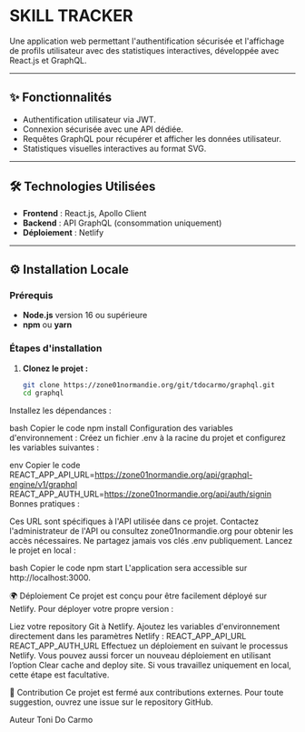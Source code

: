 # SKILL TRACKER

Une application web permettant l'authentification sécurisée et l'affichage de profils utilisateur avec des statistiques interactives, développée avec React.js et GraphQL.

---

## ✨ Fonctionnalités

- Authentification utilisateur via JWT.
- Connexion sécurisée avec une API dédiée.
- Requêtes GraphQL pour récupérer et afficher les données utilisateur.
- Statistiques visuelles interactives au format SVG.

---

## 🛠️ Technologies Utilisées

- **Frontend** : React.js, Apollo Client
- **Backend** : API GraphQL (consommation uniquement)
- **Déploiement** : Netlify

---

## ⚙️ Installation Locale

### Prérequis

- **Node.js** version 16 ou supérieure
- **npm** ou **yarn**

### Étapes d'installation

1. **Clonez le projet :**
   ```bash
   git clone https://zone01normandie.org/git/tdocarmo/graphql.git
   cd graphql
Installez les dépendances :

bash
Copier le code
npm install
Configuration des variables d'environnement : Créez un fichier .env à la racine du projet et configurez les variables suivantes :

env
Copier le code
REACT_APP_API_URL=https://zone01normandie.org/api/graphql-engine/v1/graphql
REACT_APP_AUTH_URL=https://zone01normandie.org/api/auth/signin
Bonnes pratiques :

Ces URL sont spécifiques à l'API utilisée dans ce projet.
Contactez l'administrateur de l'API ou consultez zone01normandie.org pour obtenir les accès nécessaires.
Ne partagez jamais vos clés .env publiquement.
Lancez le projet en local :

bash
Copier le code
npm start
L'application sera accessible sur http://localhost:3000.

🌍 Déploiement
Ce projet est conçu pour être facilement déployé sur Netlify. Pour déployer votre propre version :

Liez votre repository Git à Netlify.
Ajoutez les variables d'environnement directement dans les paramètres Netlify :
REACT_APP_API_URL
REACT_APP_AUTH_URL
Effectuez un déploiement en suivant le processus Netlify. Vous pouvez aussi forcer un nouveau déploiement en utilisant l’option Clear cache and deploy site.
Si vous travaillez uniquement en local, cette étape est facultative.

🤝 Contribution
Ce projet est fermé aux contributions externes. Pour toute suggestion, ouvrez une issue sur le repository GitHub.

Auteur
Toni Do Carmo
